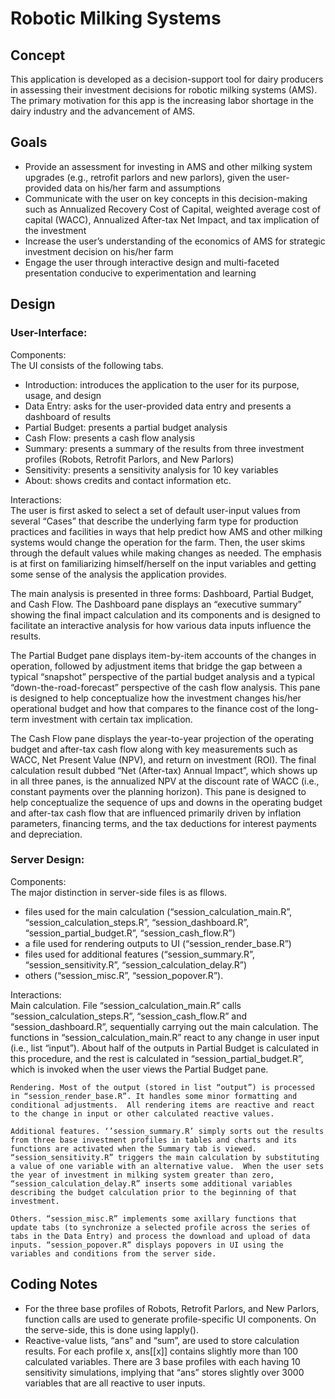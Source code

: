 # Robotic Milking Systems

## Concept 
This application is developed as a decision-support tool for dairy producers in assessing their investment decisions for robotic milking systems (AMS). The primary motivation for this app is the increasing labor shortage in the dairy industry and the advancement of AMS.    


## Goals
* Provide an assessment for investing in AMS and other milking system upgrades (e.g., retrofit parlors and new parlors), given the user-provided data on his/her farm and assumptions 
* Communicate with the user on key concepts in this decision-making such as Annualized Recovery Cost of Capital, weighted average cost of capital (WACC), Annualized After-tax Net Impact, and tax implication of the investment 
* Increase the user’s understanding of the economics of AMS for strategic investment decision on his/her farm 
* Engage the user through interactive design and multi-faceted presentation conducive to experimentation and learning     


## Design

### User-Interface: 

Components: <br>
The UI consists of the following tabs. 
* Introduction: introduces the application to the user for its purpose, usage, and design 
* Data Entry: asks for the user-provided data entry and presents a dashboard of results 
* Partial Budget: presents a partial budget analysis 
* Cash Flow: presents a cash flow analysis
* Summary: presents a summary of the results from three investment profiles (Robots, Retrofit Parlors, and New Parlors)
* Sensitivity: presents a sensitivity analysis for 10 key variables
* About: shows credits and contact information etc.

Interactions: <br>
  The user is first asked to select a set of default user-input values from several “Cases” that describe the underlying farm type for production practices and facilities in ways that help predict how AMS and other milking systems would change the operation for the farm.   Then, the user skims through the default values while making changes as needed. The emphasis is at first on familiarizing himself/herself on the input variables and getting some sense of the analysis the application provides.   

  The main analysis is presented in three forms: Dashboard, Partial Budget, and Cash Flow.  The Dashboard pane displays an “executive summary” showing the final impact calculation and its components and is designed to facilitate an interactive analysis for how various data inputs influence the results.  

  The Partial Budget pane displays item-by-item accounts of the changes in operation, followed by adjustment items that bridge the gap between a typical “snapshot” perspective of the partial budget analysis and a typical “down-the-road-forecast” perspective of the cash flow analysis. This pane is designed to help conceptualize how the investment changes his/her operational budget and how that compares to the finance cost of the long-term investment with certain tax implication.  

  The Cash Flow pane displays the year-to-year projection of the operating budget and after-tax cash flow along with key measurements such as WACC, Net Present Value (NPV), and return on investment (ROI).  The final calculation result dubbed “Net (After-tax) Annual Impact”, which shows up in all three panes, is the annualized NPV at the discount rate of WACC (i.e., constant payments over the planning horizon).  This pane is designed to help conceptualize the sequence of ups and downs in the operating budget and after-tax cash flow that are influenced primarily driven by inflation parameters, financing terms, and the tax deductions for interest payments and depreciation. 



### Server Design:

Components: <br>
The major distinction in server-side files is as fllows.
* files used for the main calculation (“session_calculation_main.R”, “session_calculation_steps.R”, “session_dashboard.R”, “session_partial_budget.R”, “session_cash_flow.R”)
* a file used for rendering outputs to UI (“session_render_base.R”)
* files used for additional features (“session_summary.R”, “session_sensitivity.R”, “session_calculation_delay.R”) 
* others (“session_misc.R”, “session_popover.R”).    

Interactions: <br>
	Main calculation. File “session_calculation_main.R” calls “session_calculation_steps.R”, “session_cash_flow.R” and “session_dashboard.R”, sequentially carrying out the main calculation.  The functions in “session_calculation_main.R” react to any change in user input (i.e., list “input”).  About half of the outputs in Partial Budget is calculated in this procedure, and the rest is calculated in “session_partial_budget.R”, which is invoked when the user views the Partial Budget pane. 

	Rendering. Most of the output (stored in list “output”) is processed in “session_render_base.R”. It handles some minor formatting and conditional adjustments.  All rendering items are reactive and react to the change in input or other calculated reactive values.   

	Additional features. ‘’session_summary.R’ simply sorts out the results from three base investment profiles in tables and charts and its functions are activated when the Summary tab is viewed. “session_sensitivity.R” triggers the main calculation by substituting a value of one variable with an alternative value.  When the user sets the year of investment in milking system greater than zero, “session_calculation_delay.R” inserts some additional variables describing the budget calculation prior to the beginning of that investment. 

	Others. “session_misc.R” implements some axillary functions that update tabs (to synchronize a selected profile across the series of tabs in the Data Entry) and process the download and upload of data inputs. “session_popover.R” displays popovers in UI using the variables and conditions from the server side.  
	 


## Coding Notes

* For the three base profiles of Robots, Retrofit Parlors, and New Parlors, function calls are used to generate profile-specific UI components. On the serve-side, this is done using lapply().  
* Reactive-value lists, “ans” and “sum”, are used to store calculation results. For each profile x, ans[[x]] contains slightly more than 100 calculated variables. There are 3 base profiles with each having 10 sensitivity simulations, implying that “ans” stores slightly over 3000 variables that are all reactive to user inputs.    





